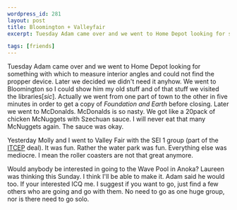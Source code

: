 ```yaml
--- 
wordpress_id: 281
layout: post
title: Bloomington + Valleyfair
excerpt: Tuesday Adam came over and we went to Home Depot looking for something with which to measure interior angles and could not find the propper device.  Later we decided we didn't need it anyhow.  We went to Bloomington so I could show him my old stuff and of that stuff we visited the libraries.  Actually we went from one part of town to the other in five minutes in order to get a copy of <i>Foundation and Earth</i> before closing.  Later we went to McDonalds.  McDonalds is so nasty.  We got like a 20pack of chicken McNuggets with Szechuan sauce.  I will never eat that many McNuggets again.  The sauce was okay.<p>Yesterday Molly and I went to Valley Fair with the SEI 1 group (part of the <a href=http://www.math.umn.edu/itcep>ITCEP</a> deal).  It was fun.  Rather the water park was fun.  Everything else was mediocre.  I mean the roller coasters are not that great anymore.<p>Would anybody be interested in going to the Wave Pool in Anoka?  Laureen was thinking this Sunday.  I think I'll be able to make it.  Adam said he would too.  If your interested ICQ me.  I suggest if you want to go, just find a few others who are going and go with them.  No need to go as one huge group, nor is there need to go solo.

tags: [friends]
---
```


Tuesday Adam came over and we went to Home Depot looking for something with which to measure interior angles and could not find the propper device.  Later we decided we didn't need it anyhow.  We went to Bloomington so I could show him my old stuff and of that stuff we visited the libraries[*sic*].  Actually we went from one part of town to the other in five minutes in order to get a copy of *Foundation and Earth* before closing.  Later we went to McDonalds.  McDonalds is so nasty.  We got like a 20pack of chicken McNuggets with Szechuan sauce.  I will never eat that many McNuggets again.  The sauce was okay.

<p>Yesterday Molly and I went to Valley Fair with the SEI 1 group (part of the <a href=http://www.math.umn.edu/itcep>ITCEP</a> deal).  It was fun.  Rather the water park was fun.  Everything else was mediocre.  I mean the roller coasters are not that great anymore.

<p>Would anybody be interested in going to the Wave Pool in Anoka?  Laureen was thinking this Sunday.  I think I'll be able to make it.  Adam said he would too.  If your interested ICQ me.  I suggest if you want to go, just find a few others who are going and go with them.  No need to go as one huge group, nor is there need to go solo.
